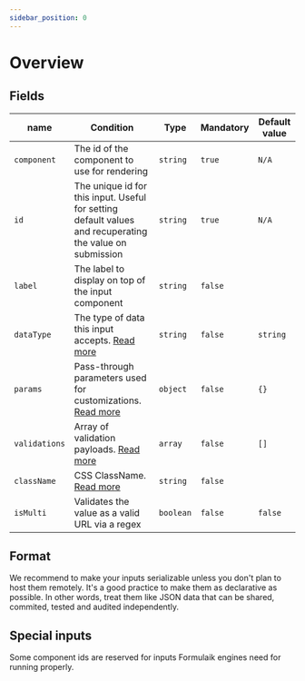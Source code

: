 ```yaml
---
sidebar_position: 0
---
```


# Overview

## Fields

| name     | Condition              | Type | Mandatory | Default value |
| ------------------- | -------------------------- | -- | -- | -- |
| `component` | The id of the component to use for rendering | `string`| `true`| `N/A`|
| `id` | The unique id for this input. Useful for setting default values and recuperating the value on submission | `string`| `true`| `N/A`|
| `label` | The label to display on top of the input component| `string`| `false`| |
| `dataType`  | The type of data this input accepts. [Read more](./datatypes) | `string` | `false`| `string`|
| `params` | Pass-through parameters used for customizations. [Read more](./params) | `object`| `false`| `{}`|
| `validations`| Array of validation payloads. [Read more](./validations) |  `array`| `false`| `[]`|
| `className` | CSS ClassName. [Read more](./styling) | `string`| `false`| | 
| `isMulti` | Validates the value as a valid URL via a regex | `boolean`| `false`| `false`|


## Format
We recommend to make your inputs serializable unless you don't plan to host them remotely.
It's a good practice to make them as declarative as possible. In other words, treat them like JSON data that can be shared, commited, tested and audited independently.

## Special inputs
Some component ids are reserved for inputs Formulaik engines need for running properly.